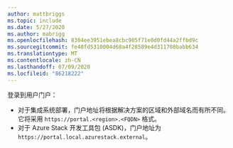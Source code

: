 ```yaml
---
author: mattbriggs
ms.topic: include
ms.date: 5/27/2020
ms.author: mabrigg
ms.openlocfilehash: 8304ee3951ebea8cbc905f71e0d0fd44a2ffbd9c
ms.sourcegitcommit: fe48fd5310004d68a4f28589e4d311708babb634
ms.translationtype: MT
ms.contentlocale: zh-CN
ms.lasthandoff: 07/09/2020
ms.locfileid: "86218222"
---
```

登录到用户门户： 

* 对于集成系统部署，门户地址将根据解决方案的区域和外部域名而有所不同。 它将采用 `https://portal.<region>.<FQDN>` 格式。
* 对于 Azure Stack 开发工具包 (ASDK)，门户地址为 `https://portal.local.azurestack.external`。
